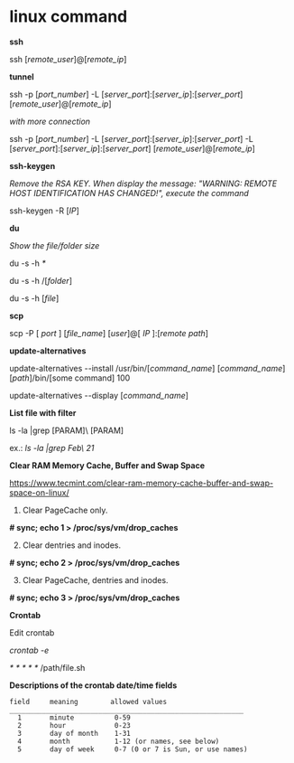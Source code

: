 # linux command

**ssh**

  ssh [_remote_user_]@[_remote_ip_]

**tunnel**

  ssh -p [_port_number_] -L [_server_port_]:[_server_ip_]:[_server_port_] [_remote_user_]@[_remote_ip_]

  *with more connection*
  
  ssh -p [_port_number_] -L [_server_port_]:[_server_ip_]:[_server_port_] -L [_server_port_]:[_server_ip_]:[_server_port_] [_remote_user_]@[_remote_ip_]
  
**ssh-keygen**

*Remove the RSA KEY. When display the message: "WARNING: REMOTE HOST IDENTIFICATION HAS CHANGED!", execute the command*

  ssh-keygen -R [_IP_]
  
**du**

*Show the file/folder size*

  du -s -h _*_
  
  du -s -h /[_folder_]
  
  du -s -h [_file_]

**scp**

  scp -P [ _port_ ] [_file_name_] [_user_]@[ _IP_ ]:[_remote path_]
  
**update-alternatives**

  update-alternatives --install /usr/bin/[_command_name_] [_command_name_] [_path_]/bin/[some command] 100
  
  update-alternatives --display [_command_name_]

**List file with filter**

ls -la |grep [PARAM]\ [PARAM]

ex.: _ls -la |grep Feb\ 21_

**Clear RAM Memory Cache, Buffer and Swap Space**

https://www.tecmint.com/clear-ram-memory-cache-buffer-and-swap-space-on-linux/

1. Clear PageCache only.

  **# sync; echo 1 > /proc/sys/vm/drop_caches**
  
2. Clear dentries and inodes.

  **# sync; echo 2 > /proc/sys/vm/drop_caches**
  
3. Clear PageCache, dentries and inodes.

  **# sync; echo 3 > /proc/sys/vm/drop_caches**
  
**Crontab**

Edit crontab

  _crontab -e_
  
  _*_ _*_ _*_ _*_ _*_ /path/file.sh
  
  **Descriptions of the crontab date/time fields**
  
    field     meaning        allowed values
    __________________________________________________________
      1       minute          0-59
      2       hour            0-23
      3       day of month    1-31
      4       month           1-12 (or names, see below)
      5       day of week     0-7 (0 or 7 is Sun, or use names)
